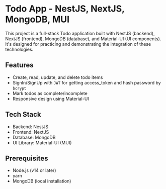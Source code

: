 # Todo App - NestJS, NextJS, MongoDB, MUI

This project is a full-stack Todo application built with NestJS (backend), NextJS (frontend), MongoDB (database), and Material-UI (UI components). It's designed for practicing and demonstrating the integration of these technologies.

## Features

- Create, read, update, and delete todo items
- SignIn/SignUp with `JWT` for getting access_token and hash password by `bcrypt`
- Mark todos as complete/incomplete
- Responsive design using Material-UI

## Tech Stack

- Backend: NestJS
- Frontend: NextJS
- Database: MongoDB
- UI Library: Material-UI (MUI)

## Prerequisites

- Node.js (v14 or later)
- yarn
- MongoDB (local installation)
